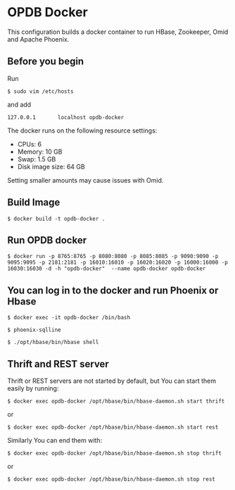 OPDB Docker
===============

This configuration builds a docker container to run HBase,
Zookeeper, Omid and Apache Phoenix.


Before you begin
-----------
Run

    $ sudo vim /etc/hosts
    
and add
    
    127.0.0.1       localhost opdb-docker


The docker runs on the following resource settings:
* CPUs: 6
* Memory: 10 GB
* Swap: 1.5 GB
* Disk image size: 64 GB

Setting smaller amounts may cause issues with Omid.

Build Image
-----------

    $ docker build -t opdb-docker .


Run OPDB docker
---------

    $ docker run -p 8765:8765 -p 8080:8080 -p 8085:8085 -p 9090:9090 -p 9095:9095 -p 2181:2181 -p 16010:16010 -p 16020:16020 -p 16000:16000 -p 16030:16030 -d -h "opdb-docker"  --name opdb-docker opdb-docker

You can log in to the docker and run Phoenix or Hbase
---------

    $ docker exec -it opdb-docker /bin/bash

    $ phoenix-sqlline

    $ ./opt/hbase/bin/hbase shell


Thrift and REST server
---------

Thrift or REST servers are not started by default, but You can start them easily by running:

    $ docker exec opdb-docker /opt/hbase/bin/hbase-daemon.sh start thrift

or

    $ docker exec opdb-docker /opt/hbase/bin/hbase-daemon.sh start rest

Similarly You can end them with:

    $ docker exec opdb-docker /opt/hbase/bin/hbase-daemon.sh stop thrift

or

    $ docker exec opdb-docker /opt/hbase/bin/hbase-daemon.sh stop rest

